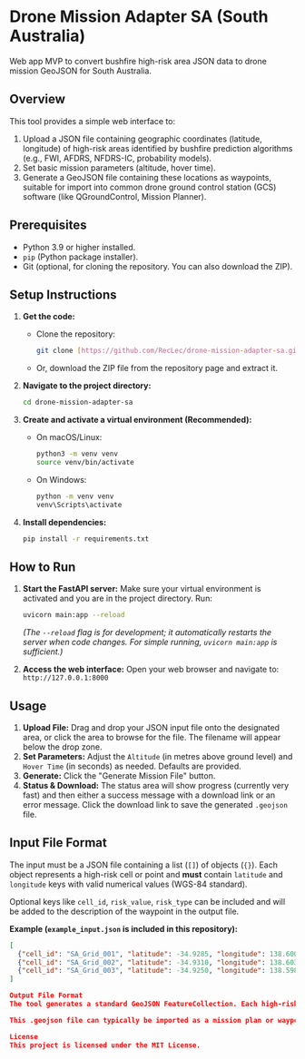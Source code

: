 # Drone Mission Adapter SA (South Australia)

Web app MVP to convert bushfire high-risk area JSON data to drone mission GeoJSON for South Australia.

## Overview

This tool provides a simple web interface to:
1. Upload a JSON file containing geographic coordinates (latitude, longitude) of high-risk areas identified by bushfire prediction algorithms (e.g., FWI, AFDRS, NFDRS-IC, probability models).
2. Set basic mission parameters (altitude, hover time).
3. Generate a GeoJSON file containing these locations as waypoints, suitable for import into common drone ground control station (GCS) software (like QGroundControl, Mission Planner).

## Prerequisites

* Python 3.9 or higher installed.
* `pip` (Python package installer).
* Git (optional, for cloning the repository. You can also download the ZIP).

## Setup Instructions

1.  **Get the code:**
    * Clone the repository: 
        ```bash
        git clone [https://github.com/RecLec/drone-mission-adapter-sa.git](https://github.com/RecLec/drone-mission-adapter-sa.git)
        ```
    * Or, download the ZIP file from the repository page and extract it.

2.  **Navigate to the project directory:**
    ```bash
    cd drone-mission-adapter-sa 
    ```

3.  **Create and activate a virtual environment (Recommended):**
    * On macOS/Linux:
        ```bash
        python3 -m venv venv
        source venv/bin/activate
        ```
    * On Windows:
        ```bash
        python -m venv venv
        venv\Scripts\activate
        ```

4.  **Install dependencies:**
    ```bash
    pip install -r requirements.txt
    ```

## How to Run

1.  **Start the FastAPI server:**
    Make sure your virtual environment is activated and you are in the project directory. Run:
    ```bash
    uvicorn main:app --reload 
    ```
    *(The `--reload` flag is for development; it automatically restarts the server when code changes. For simple running, `uvicorn main:app` is sufficient.)*

2.  **Access the web interface:**
    Open your web browser and navigate to:
    `http://127.0.0.1:8000`

## Usage

1.  **Upload File:** Drag and drop your JSON input file onto the designated area, or click the area to browse for the file. The filename will appear below the drop zone.
2.  **Set Parameters:** Adjust the `Altitude` (in metres above ground level) and `Hover Time` (in seconds) as needed. Defaults are provided.
3.  **Generate:** Click the "Generate Mission File" button.
4.  **Status & Download:** The status area will show progress (currently very fast) and then either a success message with a download link or an error message. Click the download link to save the generated `.geojson` file.

## Input File Format

The input must be a JSON file containing a list (`[]`) of objects (`{}`). Each object represents a high-risk cell or point and **must** contain `latitude` and `longitude` keys with valid numerical values (WGS-84 standard).

Optional keys like `cell_id`, `risk_value`, `risk_type` can be included and will be added to the description of the waypoint in the output file.

**Example (`example_input.json` is included in this repository):**
```json
[
  {"cell_id": "SA_Grid_001", "latitude": -34.9285, "longitude": 138.6007, "risk_value": 75, "risk_type": "probability"},
  {"cell_id": "SA_Grid_002", "latitude": -34.9310, "longitude": 138.6030, "risk_value": 90, "risk_type": "IC"},
  {"cell_id": "SA_Grid_003", "latitude": -34.9250, "longitude": 138.5980, "risk_value": 120, "risk_type": "FBI"}
]

Output File Format
The tool generates a standard GeoJSON FeatureCollection. Each high-risk point is represented as a Point Feature. The properties of each point include the name, description (with risk info if available), specified altitude (as altitude_m_agl), and hover time (hover_time_s).

This .geojson file can typically be imported as a mission plan or waypoint file into GCS software that supports GeoJSON or KML import (you might need to convert GeoJSON to KML using online tools or GIS software if your specific GCS only accepts KML).

License
This project is licensed under the MIT License.
